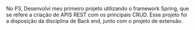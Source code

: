 No P3, Desenvolvi meu primeiro projeto utilizando o framework Spring, que se refere a criação de APIS REST com os principais CRUD. Esse projeto foi a disposição da disciplina de Back end, junto com o projeto de extensão.
